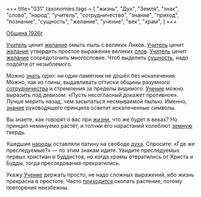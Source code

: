 +++
title="031"
taxonomies.tags = [
 "жизнь",
 "Дух",
 "Земля",
 "знак",
 "слово",
 "народ",
 "учитель",
 "сотрудничество",
 "знание",
 "приход",
 "познание",
 "сущность",
 "желание",
 "учение",
 "век",
 "храм",
]
+++

[Община 1926г](/agni/1926)

[Учитель](/tags/учитель) ценит [желание](/tags/желание) омыть пыль с великих Ликов. [Учитель](/tags/учитель) ценит [желание](/tags/желание) утвердить простое выражение великих [слов](/tags/слово). [Учитель](/tags/учитель) ценит [желание](/tags/желание) сосредоточить многословие. Чтоб выделить [сущность](/tags/сущность), надо подойти от незыблемого.   

Можно [знать](/tags/познание) одно: ни один памятник не дошёл без искалечения. Можно, как из глины, выдавливать оттиски общины разумного [сотрудничества](/tags/сотрудничество) и стремления за пределы видимого. [Учение](/tags/учение) можно выразить под девизом: «Пусть несогласный докажет противное». Лучше мерить назад, чем засыпаться несмываемой пылью. Именно, [знание](/tags/знание) руководящего принципа осветит искалеченные символы.   

Вы знаете, как говорят о вас при [жизни](/tags/жизнь), что же будет в веках? Но принцип неминуемо растёт, и толчки его нарастаний колеблют [земную](/tags/Земля) твердь.   

Ушедшие [народы](/tags/народ) оставляли патину на свободе [духа](/tags/Дух). Спросите: «Где же преследуемые?» — по этим знакам идите. Увидите преследуемых первых христиан и буддистов, но когда храмы отвратились от Христа и Будды, тогда преследования прекратились.   

Укажу [Учение](/tags/учение) держать просто; не надо сложных выражений, ибо жизнь прекрасна в простоте. Часто [приходится](/tags/приход) окопать растение, потому повторения неизбежны.   

